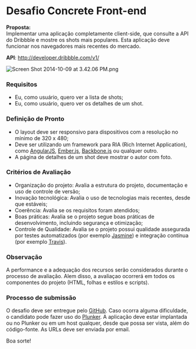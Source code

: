 # Desafio Concrete Front-end #
**Proposta:**  
Implementar uma aplicação completamente client-side, que consulte a API do Dribbble e mostre os shots mais populares. Esta aplicação deve funcionar nos navegadores mais recentes do mercado.  

**API**: [http://developer.dribbble.com/v1/ ](http://developer.dribbble.com/v1/)

![Screen Shot 2014-10-09 at 3.42.06 PM.png](https://bitbucket.org/repo/bApLBb/images/3039998141-Screen%20Shot%202014-10-09%20at%203.42.06%20PM.png)

### **Requisitos** ###

* Eu, como usuário, quero ver a lista de shots;
* Eu, como usuário, quero ver os detalhes de um shot.

### **Definição de Pronto** ###

* O layout deve ser responsivo para dispositivos com a resolução no mínimo de 320 x 480;
* Deve ser utilizando um framework para RIA (Rich Internet Application), como  [AngularJS](https://angularjs.org/), [Ember.js](http://emberjs.com/), [Backbone.js](http://backbonejs.org/) ou qualquer outro.
* A página de detalhes de um shot deve mostrar o autor com foto.

### **Critérios de Avaliação** ###

* Organização do projeto: Avalia a estrutura do projeto, documentação e uso de controle de versão;
* Inovação tecnológica: Avalia o uso de tecnologias mais recentes, desde que estáveis;
* Coerência: Avalia se os requisitos foram atendidos;
* Boas práticas: Avalia se o projeto segue boas práticas de desenvolvimento, incluindo segurança e otimização;
* Controle de Qualidade: Avalia se o projeto possui qualidade assegurada por testes automatizados (por exemplo [Jasmine](http://jasmine.github.io/)) e integração contínua (por exemplo [Travis](http://travis-ci.org/)).

### **Observação** ###
A performance e a adequação dos recursos serão considerados durante o processo de avaliação. Alem disso, a avaliaçao ocorrerá em todos os componentes do projeto (HTML, folhas e estilos e scripts).  

### **Processo de submissão** ###

O desafio deve ser entregue pelo [GitHub](http://github.com/). Caso ocorra alguma dificuldade, o candidato pode fazer uso do [Plunker](http://plnkr.co/). A aplicação deve estar implantada ou no Plunker ou em um host qualquer, desde que possa ser vista, além do código-fonte. As URLs deve ser enviada por email. 

Boa sorte!